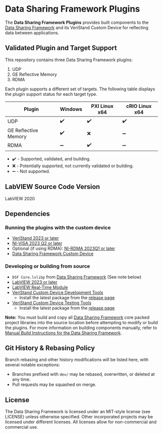 # Data Sharing Framework Plugins
The **Data Sharing Framework Plugins** provides built components to the [Data Sharing Framework](https://github.com/ni/niveristand-data-sharing-framework-custom-device) and its VeriStand Custom Device for reflecting data between applications.

## Validated Plugin and Target Support
This repository contains three Data Sharing Framework plugins:
1. UDP
1. GE Reflective Memory
1. RDMA

Each plugin supports a different set of targets. The following table displays the plugin support status for each target type.

|Plugin|Windows|PXI Linux x64|cRIO Linux x64|
|---|---|---|---|
|UDP|:heavy_check_mark:|:heavy_check_mark:|:heavy_check_mark:|
|GE Reflective Memory|:heavy_check_mark:|:x:|:heavy_minus_sign:|
|RDMA|:heavy_minus_sign:|:heavy_check_mark:|:heavy_minus_sign:|

- :heavy_check_mark: - Supported, validated, and building.
- :x: - Potentially supported, not currently validated or building.
- :heavy_minus_sign: - Not supported.

[comment]: # (GitHub emoji support is documented here: https://gist.github.com/rxaviers/7360908)

## LabVIEW Source Code Version

LabVIEW 2020

## Dependencies

### Running the plugins with the custom device

- [VeriStand 2023 or later](https://www.ni.com/en-us/support/downloads/software-products/download.veristand.html)
- [NI-VISA 2023 Q2 or later](https://www.ni.com/en-us/support/downloads/drivers/download.ni-visa.html)
- Optional (if using RDMA): [NI-RDMA 2023Q1 or later](https://www.ni.com/fi-fi/support/downloads/drivers/download.ni-rdma.html)
- [Data Sharing Framework Custom Device](https://github.com/ni/niveristand-data-sharing-framework-custom-device/releases)

### Developing or building from source 

- `DSF Core.lvlibp` from [Data Sharing Framework](https://github.com/ni/niveristand-data-sharing-framework-custom-device) (See note below)
- [LabVIEW 2023 or later](https://www.ni.com/en-us/support/downloads/software-products/download.labview.html)
- [LabVIEW Real-Time Module](https://www.ni.com/en-us/support/downloads/software-products/download.labview-real-time-module.html)
- [VeriStand Custom Device Development Tools](https://github.com/ni/niveristand-custom-device-development-tools)
  - Install the latest package from the [release page](https://github.com/ni/niveristand-custom-device-development-tools/releases)
- [VeriStand Custom Device Testing Tools](https://github.com/ni/niveristand-custom-device-testing-tools)
  - Install the latest package from the [release page](https://github.com/ni/niveristand-custom-device-testing-tools/releases)

**Note:** You must build and copy all [Data Sharing Framework](https://github.com/ni/niveristand-data-sharing-framework-custom-device) core packed project libraries into the source location before attempting to modify or build the plugins. For more information on building components manually, refer to [Manual Build Instructions for the Data Sharing Framework](https://github.com/ni/niveristand-data-sharing-framework-custom-device/blob/master/Docs/Manual%20Build%20Instructions.md).

## Git History & Rebasing Policy
Branch rebasing and other history modifications will be listed here, with several notable exceptions:
- Branches prefixed with `dev/` may be rebased, overwritten, or deleted at any time.
- Pull requests may be squashed on merge.

## License
The Data Sharing Framework is licensed under an MIT-style license (see LICENSE) unless otherwise specified. Other incorporated projects may be licensed under different licenses. All licenses allow for non-commercial and commercial use.
